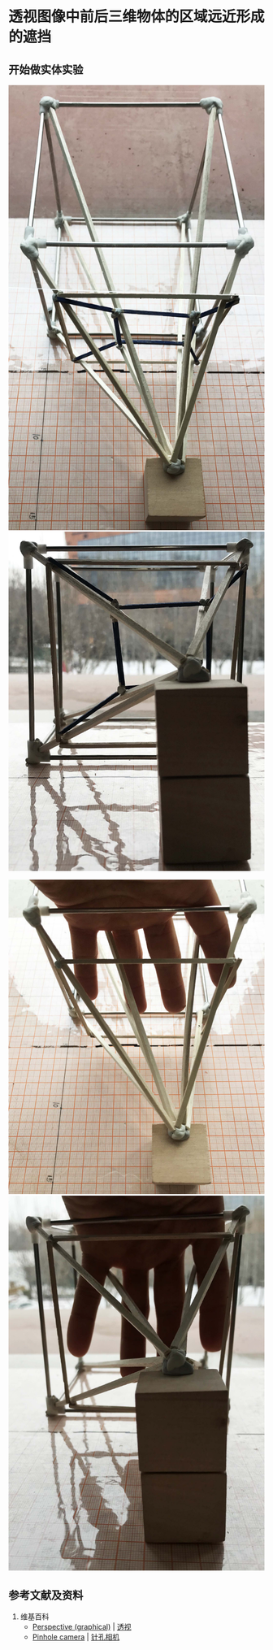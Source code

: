 # 透视图像中前后三维物体的区域远近形成的遮挡

## 开始做实体实验

![](/images/用双目视觉传感器模仿人眼获取环境点云/透视图像中前后三维物体的区域远近形成的遮挡/1a1.jpg)
![](/images/用双目视觉传感器模仿人眼获取环境点云/透视图像中前后三维物体的区域远近形成的遮挡/1a2.jpg)

![](/images/用双目视觉传感器模仿人眼获取环境点云/透视图像中前后三维物体的区域远近形成的遮挡/2a1.jpg)
![](/images/用双目视觉传感器模仿人眼获取环境点云/透视图像中前后三维物体的区域远近形成的遮挡/2a2.jpg)

## 参考文献及资料

1. 维基百科
	- [Perspective (graphical)](https://en.wikipedia.org/wiki/Perspective_(graphical)) | [透视](https://zh.wikipedia.org/wiki/%E9%80%8F%E8%A7%86) 
	- [Pinhole camera](https://en.wikipedia.org/wiki/Pinhole_camera) | [针孔相机](https://zh.wikipedia.org/wiki/%E9%87%9D%E5%AD%94%E7%9B%B8%E6%A9%9F) 